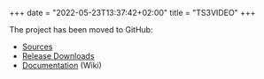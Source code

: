 +++
date = "2022-05-23T13:37:42+02:00"
title = "TS3VIDEO"
+++

The project has been moved to GitHub:
- [Sources](https://github.com/mfreiholz/ts3video)
- [Release Downloads](https://github.com/mfreiholz/ts3video/releases)
- [Documentation](https://github.com/mfreiholz/ts3video/wiki) (Wiki)
